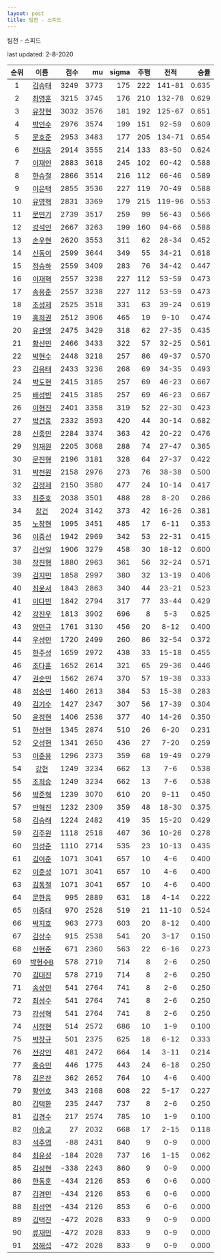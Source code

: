 ```yaml
---
layout: post
title: 팀전 - 스피드
---
```


팀전 - 스피드

last updated: 2-8-2020

| 순위 | 이름 | 점수 | mu | sigma | 주행 | 전적 | 승률 |
|:---:|:---:|---:|---:|---:|---:|:---:|---:|
| 1 | [김승태](../gimseungtae) | 3249 | 3773 | 175 | 222 | 141-81 | 0.635 |
| 2 | [최영훈](../choiyeonghun) | 3215 | 3745 | 176 | 210 | 132-78 | 0.629 |
| 3 | [유창현](../yuchanghyeon) | 3032 | 3576 | 181 | 192 | 125-67 | 0.651 |
| 4 | [박인수](../bakinsu) | 2976 | 3574 | 199 | 151 | 92-59 | 0.609 |
| 5 | [문호준](../munhojun) | 2953 | 3483 | 177 | 205 | 134-71 | 0.654 |
| 6 | [전대웅](../jeondaewoong) | 2914 | 3555 | 214 | 133 | 83-50 | 0.624 |
| 7 | [이재인](../ijaein) | 2883 | 3618 | 245 | 102 | 60-42 | 0.588 |
| 8 | [한승철](../hanseungcheol) | 2866 | 3514 | 216 | 112 | 66-46 | 0.589 |
| 9 | [이은택](../ieuntaek) | 2855 | 3536 | 227 | 119 | 70-49 | 0.588 |
| 10 | [유영혁](../yuyeonghyeok) | 2831 | 3369 | 179 | 215 | 119-96 | 0.553 |
| 11 | [문민기](../munmingi) | 2739 | 3517 | 259 | 99 | 56-43 | 0.566 |
| 12 | [강석인](../gangseokin) | 2667 | 3263 | 199 | 160 | 94-66 | 0.588 |
| 13 | [손우현](../sonuhyeon) | 2620 | 3553 | 311 | 62 | 28-34 | 0.452 |
| 14 | [신동이](../shindongi) | 2599 | 3644 | 349 | 55 | 34-21 | 0.618 |
| 15 | [정승하](../jeongseungha) | 2559 | 3409 | 283 | 76 | 34-42 | 0.447 |
| 16 | [이재혁](../ijaehyeok) | 2557 | 3238 | 227 | 112 | 53-59 | 0.473 |
| 17 | [송용준](../songyongjun) | 2557 | 3238 | 227 | 112 | 53-59 | 0.473 |
| 18 | [조성제](../joseongje) | 2525 | 3518 | 331 | 63 | 39-24 | 0.619 |
| 19 | [홍희권](../hongheegweon) | 2512 | 3906 | 465 | 19 | 9-10 | 0.474 |
| 20 | [유관영](../yugwanyeong) | 2475 | 3429 | 318 | 62 | 27-35 | 0.435 |
| 21 | [황선민](../hwangseongmin) | 2466 | 3433 | 322 | 57 | 32-25 | 0.561 |
| 22 | [박현수](../bakhyeonsu) | 2448 | 3218 | 257 | 86 | 49-37 | 0.570 |
| 23 | [김응태](../gimeungtae) | 2433 | 3236 | 268 | 69 | 34-35 | 0.493 |
| 24 | [박도현](../bakdohyeon) | 2415 | 3185 | 257 | 69 | 46-23 | 0.667 |
| 25 | [배성빈](../baeseongbin) | 2415 | 3185 | 257 | 69 | 46-23 | 0.667 |
| 26 | [이현진](../ihyeonjin) | 2401 | 3358 | 319 | 52 | 22-30 | 0.423 |
| 27 | [박건웅](../bakgeonung) | 2332 | 3593 | 420 | 44 | 30-14 | 0.682 |
| 28 | [신종민](../shinjongmin) | 2284 | 3374 | 363 | 42 | 20-22 | 0.476 |
| 29 | [임재원](../imjaewon) | 2205 | 3068 | 288 | 74 | 27-47 | 0.365 |
| 30 | [문진형](../munjinhyeong) | 2196 | 3181 | 328 | 64 | 27-37 | 0.422 |
| 31 | [박천원](../bakcheonwon) | 2158 | 2976 | 273 | 76 | 38-38 | 0.500 |
| 32 | [김정제](../gimjeongje) | 2150 | 3580 | 477 | 24 | 10-14 | 0.417 |
| 33 | [최준호](../choijunho) | 2038 | 3501 | 488 | 28 | 8-20 | 0.286 |
| 34 | [장건](../janggeon) | 2024 | 3142 | 373 | 42 | 16-26 | 0.381 |
| 35 | [노창현](../nochanghyeon) | 1995 | 3451 | 485 | 17 | 6-11 | 0.353 |
| 36 | [이중선](../ijungseon) | 1942 | 2969 | 342 | 53 | 22-31 | 0.415 |
| 37 | [김선일](../gimseonil) | 1906 | 3279 | 458 | 30 | 18-12 | 0.600 |
| 38 | [장진형](../jangjinhyeong) | 1880 | 2963 | 361 | 56 | 32-24 | 0.571 |
| 39 | [김지민](../gimjimin) | 1858 | 2997 | 380 | 32 | 13-19 | 0.406 |
| 40 | [최윤서](../choiyunseo) | 1843 | 2863 | 340 | 44 | 23-21 | 0.523 |
| 41 | [이다빈](../idabin) | 1842 | 2794 | 317 | 77 | 33-44 | 0.429 |
| 42 | [강진우](../gangjinwu) | 1813 | 3902 | 696 | 8 | 5-3 | 0.625 |
| 43 | [양민규](../yangmingyu) | 1761 | 3130 | 456 | 20 | 8-12 | 0.400 |
| 44 | [우성민](../useongmin) | 1720 | 2499 | 260 | 86 | 32-54 | 0.372 |
| 45 | [한주성](../hanjuseong) | 1659 | 2972 | 438 | 33 | 15-18 | 0.455 |
| 46 | [조다훈](../jodahun) | 1652 | 2614 | 321 | 65 | 29-36 | 0.446 |
| 47 | [권순민](../gweonsoonmin) | 1562 | 2674 | 370 | 57 | 19-38 | 0.333 |
| 48 | [정승민](../jeongseungmin) | 1460 | 2613 | 384 | 53 | 15-38 | 0.283 |
| 49 | [김기수](../gimgisu) | 1427 | 2347 | 307 | 56 | 17-39 | 0.304 |
| 50 | [윤정현](../yunjeonghyeon) | 1406 | 2536 | 377 | 40 | 14-26 | 0.350 |
| 51 | [한상현](../hansanghyeon) | 1345 | 2874 | 510 | 26 | 6-20 | 0.231 |
| 52 | [오성현](../oseonghyeon) | 1341 | 2650 | 436 | 27 | 7-20 | 0.259 |
| 53 | [이준용](../ijunyong) | 1296 | 2373 | 359 | 68 | 19-49 | 0.279 |
| 54 | [강현](../ganghyeon) | 1249 | 3234 | 662 | 13 | 7-6 | 0.538 |
| 55 | [조희승](../joheeseung) | 1249 | 3234 | 662 | 13 | 7-6 | 0.538 |
| 56 | [박준혁](../bakjunhyeok) | 1239 | 3070 | 610 | 20 | 9-11 | 0.450 |
| 57 | [안혁진](../anhyeokjin) | 1232 | 2309 | 359 | 48 | 18-30 | 0.375 |
| 58 | [김승래](../gimseungrae) | 1224 | 2482 | 419 | 35 | 15-20 | 0.429 |
| 59 | [김주원](../gimjuwon) | 1118 | 2518 | 467 | 36 | 10-26 | 0.278 |
| 60 | [임성준](../imseongjun) | 1110 | 2714 | 535 | 23 | 10-13 | 0.435 |
| 61 | [김이준](../gimijun) | 1071 | 3041 | 657 | 10 | 4-6 | 0.400 |
| 62 | [이준성](../ijunseong) | 1071 | 3041 | 657 | 10 | 4-6 | 0.400 |
| 63 | [김동철](../gimdongcheol) | 1071 | 3041 | 657 | 10 | 4-6 | 0.400 |
| 64 | [문한웅](../munhanung) | 995 | 2889 | 631 | 18 | 4-14 | 0.222 |
| 65 | [이중대](../ijungdae) | 970 | 2528 | 519 | 21 | 11-10 | 0.524 |
| 66 | [박지호](../bakjiho) | 963 | 2773 | 603 | 20 | 8-12 | 0.400 |
| 67 | [김상수](../gimsangsu) | 915 | 2538 | 541 | 20 | 3-17 | 0.150 |
| 68 | [신현준](../shinhyeonjun) | 671 | 2360 | 563 | 22 | 6-16 | 0.273 |
| 69 | [박현수B](../bakhyeonsu-b) | 578 | 2719 | 714 | 8 | 2-6 | 0.250 |
| 70 | [김대진](../gimdaejin) | 578 | 2719 | 714 | 8 | 2-6 | 0.250 |
| 71 | [송상민](../songsangmin) | 541 | 2764 | 741 | 8 | 2-6 | 0.250 |
| 72 | [최성수](../choiseongsu) | 541 | 2764 | 741 | 8 | 2-6 | 0.250 |
| 73 | [강성혁](../gangseonghyeok) | 541 | 2764 | 741 | 8 | 2-6 | 0.250 |
| 74 | [서정현](../seojeonghyeon) | 514 | 2572 | 686 | 10 | 1-9 | 0.100 |
| 75 | [박창규](../bakchanggyu) | 501 | 2375 | 625 | 18 | 6-12 | 0.333 |
| 76 | [전강인](../jeongangin) | 481 | 2472 | 664 | 14 | 3-11 | 0.214 |
| 77 | [홍승민](../hongseungmin) | 446 | 1775 | 443 | 24 | 6-18 | 0.250 |
| 78 | [김은찬](../gimeunchan) | 362 | 2652 | 764 | 10 | 4-6 | 0.400 |
| 79 | [황인호](../hwanginho) | 343 | 2168 | 608 | 22 | 5-17 | 0.227 |
| 80 | [김택환](../gimtaekhwan) | 235 | 2447 | 737 | 8 | 2-6 | 0.250 |
| 81 | [김경수](../gimgyeongsu) | 217 | 2574 | 785 | 10 | 1-9 | 0.100 |
| 82 | [이승교](../iseunggyo) | 27 | 2032 | 668 | 17 | 2-15 | 0.118 |
| 83 | [석주엽](../seokjuyeob) | -88 | 2431 | 840 | 9 | 0-9 | 0.000 |
| 84 | [최유성](../choiyuseong) | -184 | 2028 | 737 | 16 | 1-15 | 0.062 |
| 85 | [김성현](../gimseonghyeon) | -338 | 2243 | 860 | 9 | 0-9 | 0.000 |
| 86 | [한동훈](../handonghun) | -434 | 2126 | 853 | 6 | 0-6 | 0.000 |
| 87 | [김경민](../gimgyeongmin) | -434 | 2126 | 853 | 6 | 0-6 | 0.000 |
| 88 | [최성연](../choiseongyeon) | -434 | 2126 | 853 | 6 | 0-6 | 0.000 |
| 89 | [김택진](../gimtaekjin) | -472 | 2028 | 833 | 9 | 0-9 | 0.000 |
| 90 | [류재민](../ryujaemin) | -472 | 2028 | 833 | 9 | 0-9 | 0.000 |
| 91 | [정해섭](../jeonghaeseop) | -472 | 2028 | 833 | 9 | 0-9 | 0.000 |
